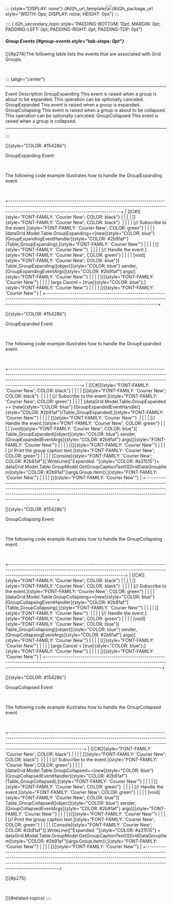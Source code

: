 ::: {style="DISPLAY: none"}
[](ms-xhelp:///?Id=d2h_url_template){#d2h_url_template}![](!package_url!){#d2h_package_url style="WIDTH: 0px; DISPLAY: none; HEIGHT: 0px"}
:::

:::: {.d2h_secondary_topic style="PADDING-BOTTOM: 10pt; MARGIN: 0pt; PADDING-LEFT: 0pt; PADDING-RIGHT: 0pt; PADDING-TOP: 0pt"}
##### Group Events {#group-events style="tab-stops: 0pt"}

[]{#p274}The following table lists the events that are associated with Grid Groups.

 

::: {align="center"}
  ----------------- --------------------------------------------------------------------------------------------------------
  Event             Description
  GroupExpanding    This event is raised when a group is about to be expanded. This operation can be optionally canceled.
  GroupExpanded     This event is raised when a group is expanded.
  GroupCollapsing   This event is raised when a group is about to be collapsed. This operation can be optionally canceled.
  GroupCollapsed    This event is raised when a group is collapsed.
  ----------------- --------------------------------------------------------------------------------------------------------
:::

[]{style="COLOR: #15428b"} 

GroupExpanding Event

 

The following code example illustrates how to handle the GroupExpanding event.

 

+------------------------------------------------------------------------------------------------------------------------------------------------------------------------------------------------------------------+
| [\[C#\]]{style="FONT-FAMILY: 'Courier New'; COLOR: black"}                                                                                                                                                       |
|                                                                                                                                                                                                                  |
| []{style="FONT-FAMILY: 'Courier New'; COLOR: black"}                                                                                                                                                             |
|                                                                                                                                                                                                                  |
| [// Subscribe to the event.]{style="FONT-FAMILY: 'Courier New'; COLOR: green"}                                                                                                                                   |
|                                                                                                                                                                                                                  |
| [dataGrid.Model.Table.GroupExpanding+=[new]{style="COLOR: blue"} [GroupExpandingEventHandler]{style="COLOR: #2b91af"}(Table_GroupExpanding);]{style="FONT-FAMILY: 'Courier New'"}                                |
|                                                                                                                                                                                                                  |
| []{style="FONT-FAMILY: 'Courier New'"}                                                                                                                                                                           |
|                                                                                                                                                                                                                  |
| [// Handle the event.]{style="FONT-FAMILY: 'Courier New'; COLOR: green"}                                                                                                                                         |
|                                                                                                                                                                                                                  |
| [void]{style="FONT-FAMILY: 'Courier New'; COLOR: blue"}[ Table_GroupExpanding([object]{style="COLOR: blue"} sender, [GroupExpandingEventArgs]{style="COLOR: #2b91af"} args)]{style="FONT-FAMILY: 'Courier New'"} |
|                                                                                                                                                                                                                  |
| [{]{style="FONT-FAMILY: 'Courier New'"}                                                                                                                                                                          |
|                                                                                                                                                                                                                  |
| [args.Cancel = [true]{style="COLOR: blue"};]{style="FONT-FAMILY: 'Courier New'"}                                                                                                                                 |
|                                                                                                                                                                                                                  |
| [}]{style="FONT-FAMILY: 'Courier New'"}                                                                                                                                                                          |
+------------------------------------------------------------------------------------------------------------------------------------------------------------------------------------------------------------------+

[]{style="COLOR: #15428b"} 

GroupExpanded Event

 

The following code example illustrates how to handle the GroupExpanded event.

 

+-----------------------------------------------------------------------------------------------------------------------------------------------------------------------------------------------------------------------------------------------------------------------------+
| [\[C#\]]{style="FONT-FAMILY: 'Courier New'; COLOR: black"}                                                                                                                                                                                                                  |
|                                                                                                                                                                                                                                                                             |
| []{style="FONT-FAMILY: 'Courier New'; COLOR: black"}                                                                                                                                                                                                                        |
|                                                                                                                                                                                                                                                                             |
| [// Subscribe to the event.]{style="FONT-FAMILY: 'Courier New'; COLOR: green"}                                                                                                                                                                                              |
|                                                                                                                                                                                                                                                                             |
| [dataGrid.Model.Table.GroupExpanded += [new]{style="COLOR: blue"} [GroupExpandedEventHandler]{style="COLOR: #2b91af"}(Table_GroupExpanded);]{style="FONT-FAMILY: 'Courier New'"}                                                                                            |
|                                                                                                                                                                                                                                                                             |
| []{style="FONT-FAMILY: 'Courier New'"}                                                                                                                                                                                                                                      |
|                                                                                                                                                                                                                                                                             |
| [// Handle the event.]{style="FONT-FAMILY: 'Courier New'; COLOR: green"}                                                                                                                                                                                                    |
|                                                                                                                                                                                                                                                                             |
| [void]{style="FONT-FAMILY: 'Courier New'; COLOR: blue"}[ Table_GroupExpanded([object]{style="COLOR: blue"} sender, [GroupExpandedEventArgs]{style="COLOR: #2b91af"} args)]{style="FONT-FAMILY: 'Courier New'"}                                                              |
|                                                                                                                                                                                                                                                                             |
| [{]{style="FONT-FAMILY: 'Courier New'"}                                                                                                                                                                                                                                     |
|                                                                                                                                                                                                                                                                             |
| [// Print the group caption text.]{style="FONT-FAMILY: 'Courier New'; COLOR: green"}                                                                                                                                                                                        |
|                                                                                                                                                                                                                                                                             |
| [Console]{style="FONT-FAMILY: 'Courier New'; COLOR: #2b91af"}[.WriteLine([\"Expanded: \"]{style="COLOR: #a31515"}+ dataGrid.Model.Table.GroupModel.GetGroupCaptionText(([GridDataGroupItem]{style="COLOR: #2b91af"})args.Group.Item));]{style="FONT-FAMILY: 'Courier New'"} |
|                                                                                                                                                                                                                                                                             |
| [}]{style="FONT-FAMILY: 'Courier New'"}                                                                                                                                                                                                                                     |
+-----------------------------------------------------------------------------------------------------------------------------------------------------------------------------------------------------------------------------------------------------------------------------+

[]{style="COLOR: #15428b"} 

GroupCollapsing Event

 

The following code example illustrates how to handle the GroupCollapsing event.

 

+--------------------------------------------------------------------------------------------------------------------------------------------------------------------------------------------------------------------+
| [\[C#\]]{style="FONT-FAMILY: 'Courier New'; COLOR: black"}                                                                                                                                                         |
|                                                                                                                                                                                                                    |
| []{style="FONT-FAMILY: 'Courier New'; COLOR: black"}                                                                                                                                                               |
|                                                                                                                                                                                                                    |
| [// Subscribe to the event.]{style="FONT-FAMILY: 'Courier New'; COLOR: green"}                                                                                                                                     |
|                                                                                                                                                                                                                    |
| [dataGrid.Model.Table.GroupCollapsing+=[new]{style="COLOR: blue"} [GroupCollapsingEventHandler]{style="COLOR: #2b91af"}(Table_GroupCollapsing);]{style="FONT-FAMILY: 'Courier New'"}                               |
|                                                                                                                                                                                                                    |
| []{style="FONT-FAMILY: 'Courier New'"}                                                                                                                                                                             |
|                                                                                                                                                                                                                    |
| [// Handle the event.]{style="FONT-FAMILY: 'Courier New'; COLOR: green"}                                                                                                                                           |
|                                                                                                                                                                                                                    |
| [void]{style="FONT-FAMILY: 'Courier New'; COLOR: blue"}[ Table_GroupCollapsing([object]{style="COLOR: blue"} sender, [GroupCollapsingEventArgs]{style="COLOR: #2b91af"} args)]{style="FONT-FAMILY: 'Courier New'"} |
|                                                                                                                                                                                                                    |
| [{]{style="FONT-FAMILY: 'Courier New'"}                                                                                                                                                                            |
|                                                                                                                                                                                                                    |
| [args.Cancel = [true]{style="COLOR: blue"};]{style="FONT-FAMILY: 'Courier New'"}                                                                                                                                   |
|                                                                                                                                                                                                                    |
| [}]{style="FONT-FAMILY: 'Courier New'"}                                                                                                                                                                            |
+--------------------------------------------------------------------------------------------------------------------------------------------------------------------------------------------------------------------+

[]{style="COLOR: #15428b"} 

GroupCollapsed Event

 

The following code example illustrates how to handle the GroupCollapsed event.

 

+------------------------------------------------------------------------------------------------------------------------------------------------------------------------------------------------------------------------------------------------------------------------------+
| [\[C#\]]{style="FONT-FAMILY: 'Courier New'; COLOR: black"}                                                                                                                                                                                                                   |
|                                                                                                                                                                                                                                                                              |
| []{style="FONT-FAMILY: 'Courier New'; COLOR: black"}                                                                                                                                                                                                                         |
|                                                                                                                                                                                                                                                                              |
| [// Subscribe to the event.]{style="FONT-FAMILY: 'Courier New'; COLOR: green"}                                                                                                                                                                                               |
|                                                                                                                                                                                                                                                                              |
| [dataGrid.Model.Table.GroupCollapsed+=[new]{style="COLOR: blue"} [GroupCollapsedEventHandler]{style="COLOR: #2b91af"}(Table_GroupCollapsed);]{style="FONT-FAMILY: 'Courier New'"}                                                                                            |
|                                                                                                                                                                                                                                                                              |
| []{style="FONT-FAMILY: 'Courier New'; COLOR: green"}                                                                                                                                                                                                                         |
|                                                                                                                                                                                                                                                                              |
| [// Handle the event.]{style="FONT-FAMILY: 'Courier New'; COLOR: green"}                                                                                                                                                                                                     |
|                                                                                                                                                                                                                                                                              |
| [void]{style="FONT-FAMILY: 'Courier New'; COLOR: blue"}[ Table_GroupCollapsed([object]{style="COLOR: blue"} sender, [GroupCollapsedEventArgs]{style="COLOR: #2b91af"} args)]{style="FONT-FAMILY: 'Courier New'"}                                                             |
|                                                                                                                                                                                                                                                                              |
| [{]{style="FONT-FAMILY: 'Courier New'"}                                                                                                                                                                                                                                      |
|                                                                                                                                                                                                                                                                              |
| [// Print the group caption text.]{style="FONT-FAMILY: 'Courier New'; COLOR: green"}                                                                                                                                                                                         |
|                                                                                                                                                                                                                                                                              |
| [Console]{style="FONT-FAMILY: 'Courier New'; COLOR: #2b91af"}[.WriteLine([\"Expanded: \"]{style="COLOR: #a31515"} + dataGrid.Model.Table.GroupModel.GetGroupCaptionText(([GridDataGroupItem]{style="COLOR: #2b91af"})args.Group.Item));]{style="FONT-FAMILY: 'Courier New'"} |
|                                                                                                                                                                                                                                                                              |
| [}]{style="FONT-FAMILY: 'Courier New'"}                                                                                                                                                                                                                                      |
+------------------------------------------------------------------------------------------------------------------------------------------------------------------------------------------------------------------------------------------------------------------------------+

[]{#p275} 

 

[]{#related-topics}
::::

